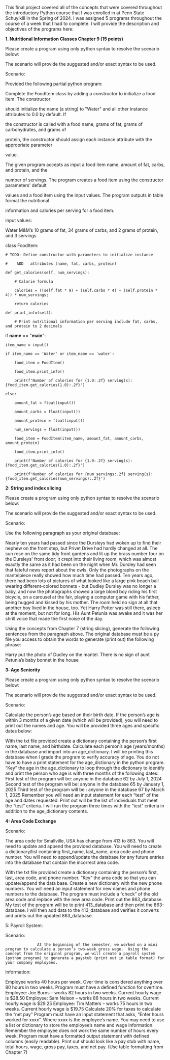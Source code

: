 This final project covered all of the concepts that were covered throughout the introductory Python course that I was enrolled in at Penn State Schuylkill in the Spring of 2024.  I was assigned 5 programs throughout the course of a week that I had to complete. I will provide the description and objectives of the programs here:

**1. Nutritional Information Classes Chapter 9 (15 points)**

 

Please create a program using only python syntax to resolve the scenario below:

The scenario will provide the suggested and/or exact syntax to be used. 

Scenario:

Provided the following partial python program:

Complete the FoodItem class by adding a constructor to initialize a food item. The constructor

should initialize the name (a string) to "Water" and all other instance attributes to 0.0 by default. If

the constructor is called with a food name, grams of fat, grams of carbohydrates, and grams of

protein, the constructor should assign each instance attribute with the appropriate parameter

value.

The given program accepts as input a food item name, amount of fat, carbs, and protein, and the

number of servings. The program creates a food item using the constructor parameters' default

values and a food item using the input values. The program outputs in table format the nutritional

information and calories per serving for a food item.

 

input values: 

Water
M&M’s 10 grams of fat, 34 grams of carbs, and 2 grams of protein, and 3 servings
 

class FoodItem:

    # TODO: Define constructor with parameters to initialize instance

    #    ADD   attributes (name, fat, carbs, protein)

    def get_calories(self, num_servings):

        # Calorie formula

        calories = ((self.fat * 9) + (self.carbs * 4) + (self.protein * 4)) * num_servings;

        return calories 

    def print_info(self):

        # Print nutritional information per serving include fat, carbs, and protein to 2 decimals

if __name__ == "__main__":    

    item_name = input()

    if item_name == 'Water' or item_name == 'water':

        food_item = FoodItem()

        food_item.print_info()

        print(f'Number of calories for {1.0:.2f} serving(s): {food_item.get_calories(1.0):.2f}')                       

    else:

        amount_fat = float(input())

        amount_carbs = float(input())

        amount_protein = float(input())

        num_servings = float(input())       

        food_item = FoodItem(item_name, amount_fat, amount_carbs, amount_protein)

        food_item.print_info()

        print(f'Number of calories for {1.0:.2f} serving(s): {food_item.get_calories(1.0):.2f}')

        print(f'Number of calories for {num_servings:.2f} serving(s): {food_item.get_calories(num_servings):.2f}')


**2: String and index slicing**

Please create a program using only python syntax to resolve the scenario below:

The scenario will provide the suggested and/or exact syntax to be used. 

Scenario:

Use the following paragraph as your original database:

Nearly ten years had passed since the Dursleys had woken up to find their nephew on the front step, but Privet Drive had hardly changed at all. The sun rose on the same tidy front gardens and lit up the brass number four on the Dursleys' front door; it crept into their living room, which was almost exactly the same as it had been on the night when Mr. Dursley had seen that fateful news report about the owls. Only the photographs on the mantelpiece really showed how much time had passed. Ten years ago, there had been lots of pictures of what looked like a large pink beach ball wearing different-colored bonnets - but Dudley Dursley was no longer a baby, and now the photographs showed a large blond boy riding his first bicycle, on a carousel at the fair, playing a computer game with his father, being hugged and kissed by his mother. The room held no sign at all that another boy lived in the house, too.  Yet Harry Potter was still there, asleep at the moment, but not for long. His Aunt Petunia was awake and it was her shrill voice that made the first noise of the day.

Using the concepts from Chapter 7 (string slicing), generate the following sentences from the paragraph above.   The original database must be a py file you access to obtain the words to generate (print out) the following phrase:

Harry put the photo of Dudley on the mantel.  There is no sign of aunt Petunia’s baby bonnet in the house


**3: Age Seniority** 


Please create a program using only python syntax to resolve the scenario below:

The scenario will provide the suggested and/or exact syntax to be used. 

Scenario:

Calculate the person’s age based on their birth date. If the person’s age is within 3 months of a given date (which will be provided), you will need to print out the names and age.  You will be provided three ages and specific dates below:

 

With the txt file provided create a dictionary containing the person’s first name, last name, and birthdate.
Calculate each person’s age (years/months) in the database and import into an age_dictionary. I will be printing this database when I grade the program to verify accuracy of age.  You do not have to have a print statement for the age_dictionary in the python program.
“Key” the age in the age_dictionary to loop through the dictionary to identify and print the person who age is with three months of the following dates:
First test of the program will be:   anyone in the database 62 by July 1, 2024
Second test of the program will be: anyone in the database 65 by January 1, 2025
Third test of the program will be : anyone in the database 67 by March 1, 2025
Remember you will need an input statement for each “test” of the age and dates requested.
Print out will be the list of individuals that meet the “test” criteria.
I will run the program three times with the “test” criteria in addition to the age_dictionary contents.
 




**4: Area Code Exchange**

Scenario:

The area code for Smallville, USA has change from 413 to 863.  You will need to update and append the provided database.  You will need to create a dictionary/list containing first_name, last_name, area code and phone number.   You will need to append/update the database for any future entries into the database that contain the incorrect area code.

With the txt file provided create a dictionary containing the person’s first, last, area code, and phone number.
“Key” the area code so that you can update/append the data base. Create a new dictionary with the new phone numbers.
You will need an input statement for new names and phone numbers to the database.
The program must include a “check” of the old area code and replace with the new area code.
Print out the 863_database.
My test of the program will be to print 413_database and then print the 863-database. I will then add data to the 413_database and verifies it converts and prints out the updated 863_database.



5: Payroll System:


Scenario:

                  At the beginning of the semester, we worked on a mini program to calculate a person’s two-week gross wage.  Using the concept from the original program, we will create a payroll system (python program) to generate a paystub (print out in table format) for your company employees.

Information:   

Employee works 40 hours per week.
Over time is considered anything over 80 hours in two weeks. Program must have a defined function for overtime.
Employee: Joe Burns – works 82 hours in two weeks.  Current hourly wage is $28.50
Employee: Sam Nelson – works 86 hours in two weeks.  Current hourly wage is $29.25
Employee: Tim Matters – works 75 hours in two weeks.  Current hourly wage is $19.75
Calculate 20% for taxes to calculate the “net pay”
Program must have an input statement that asks, “Enter hours worked for xxxx”. Where xxxx is the employee’s name. You may need to use a list or dictionary to store the employee’s name and wage information.
Remember the employee does not work the same number of hours every week.
Program must have a formatted output statement with defined columns (easily readable).
Print out should look like a pay stub with name, total hours, wage, gross pay, taxes, and net pay. (Use table formatting from Chapter 7)
